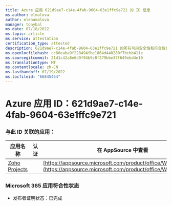 ```yaml
---
title: Azure 应用 621d9ae7-c14e-4fab-9604-63e1ffc9e721 的 ID 信息
ms.author: elmalova
author: elenamalova
manager: tonybal
ms.date: 07/18/2022
ms.topic: article
ms.service: attestation
certification_type: attested
description: 621d9ae7-c14e-4fab-9604-63e1ffc9e721 的所有可用安全性和符合性信息。
ms.openlocfilehash: cc80eaba9f228494fbe1864d440280f7bcbb411e
ms.sourcegitcommit: 21d1c42a8e6d9f94b9c8f279bbe37f649ebd4e10
ms.translationtype: MT
ms.contentlocale: zh-CN
ms.lasthandoff: 07/19/2022
ms.locfileid: "66845464"
---
```

# <a name="azure-app-id-621d9ae7-c14e-4fab-9604-63e1ffc9e721"></a>Azure 应用 ID：621d9ae7-c14e-4fab-9604-63e1ffc9e721


### <a name="apps-associated-with-this-id"></a>与此 ID 关联的应用：
| **应用名称** | **认证** | **在 AppSource 中查看** |
|--------------|---------------|-----------------------|
| [Zoho Projects](../forward/WA104381668.md) |  | [https://appsource.microsoft.com/product/office/WA104381668](https://appsource.microsoft.com/product/office/WA104381668) |

### <a name="microsoft-365-app-compliance-status"></a>Microsoft 365 应用符合性状态
- 发布者证明状态：已完成
